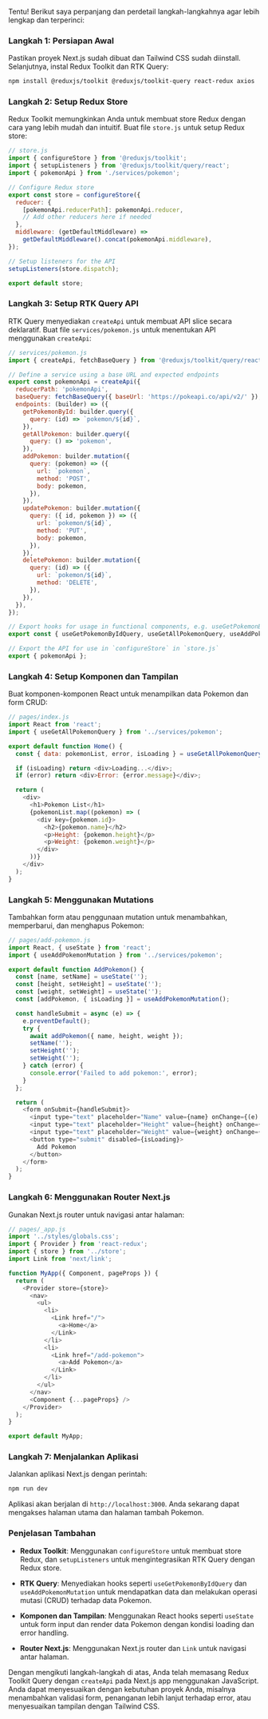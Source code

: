 Tentu! Berikut saya perpanjang dan perdetail langkah-langkahnya agar lebih lengkap dan terperinci:

### Langkah 1: Persiapan Awal

Pastikan proyek Next.js sudah dibuat dan Tailwind CSS sudah diinstall. Selanjutnya, instal Redux Toolkit dan RTK Query:

```bash
npm install @reduxjs/toolkit @reduxjs/toolkit-query react-redux axios
```

### Langkah 2: Setup Redux Store

Redux Toolkit memungkinkan Anda untuk membuat store Redux dengan cara yang lebih mudah dan intuitif. Buat file `store.js` untuk setup Redux store:

```javascript
// store.js
import { configureStore } from '@reduxjs/toolkit';
import { setupListeners } from '@reduxjs/toolkit/query/react';
import { pokemonApi } from './services/pokemon';

// Configure Redux store
export const store = configureStore({
  reducer: {
    [pokemonApi.reducerPath]: pokemonApi.reducer,
    // Add other reducers here if needed
  },
  middleware: (getDefaultMiddleware) =>
    getDefaultMiddleware().concat(pokemonApi.middleware),
});

// Setup listeners for the API
setupListeners(store.dispatch);

export default store;
```

### Langkah 3: Setup RTK Query API

RTK Query menyediakan `createApi` untuk membuat API slice secara deklaratif. Buat file `services/pokemon.js` untuk menentukan API menggunakan `createApi`:

```javascript
// services/pokemon.js
import { createApi, fetchBaseQuery } from '@reduxjs/toolkit/query/react';

// Define a service using a base URL and expected endpoints
export const pokemonApi = createApi({
  reducerPath: 'pokemonApi',
  baseQuery: fetchBaseQuery({ baseUrl: 'https://pokeapi.co/api/v2/' }),
  endpoints: (builder) => ({
    getPokemonById: builder.query({
      query: (id) => `pokemon/${id}`,
    }),
    getAllPokemon: builder.query({
      query: () => 'pokemon',
    }),
    addPokemon: builder.mutation({
      query: (pokemon) => ({
        url: `pokemon`,
        method: 'POST',
        body: pokemon,
      }),
    }),
    updatePokemon: builder.mutation({
      query: ({ id, pokemon }) => ({
        url: `pokemon/${id}`,
        method: 'PUT',
        body: pokemon,
      }),
    }),
    deletePokemon: builder.mutation({
      query: (id) => ({
        url: `pokemon/${id}`,
        method: 'DELETE',
      }),
    }),
  }),
});

// Export hooks for usage in functional components, e.g. useGetPokemonByIdQuery, useAddPokemonMutation, etc.
export const { useGetPokemonByIdQuery, useGetAllPokemonQuery, useAddPokemonMutation, useUpdatePokemonMutation, useDeletePokemonMutation } = pokemonApi;

// Export the API for use in `configureStore` in `store.js`
export { pokemonApi };
```

### Langkah 4: Setup Komponen dan Tampilan

Buat komponen-komponen React untuk menampilkan data Pokemon dan form CRUD:

```javascript
// pages/index.js
import React from 'react';
import { useGetAllPokemonQuery } from '../services/pokemon';

export default function Home() {
  const { data: pokemonList, error, isLoading } = useGetAllPokemonQuery();

  if (isLoading) return <div>Loading...</div>;
  if (error) return <div>Error: {error.message}</div>;

  return (
    <div>
      <h1>Pokemon List</h1>
      {pokemonList.map((pokemon) => (
        <div key={pokemon.id}>
          <h2>{pokemon.name}</h2>
          <p>Height: {pokemon.height}</p>
          <p>Weight: {pokemon.weight}</p>
        </div>
      ))}
    </div>
  );
}
```

### Langkah 5: Menggunakan Mutations

Tambahkan form atau penggunaan mutation untuk menambahkan, memperbarui, dan menghapus Pokemon:

```javascript
// pages/add-pokemon.js
import React, { useState } from 'react';
import { useAddPokemonMutation } from '../services/pokemon';

export default function AddPokemon() {
  const [name, setName] = useState('');
  const [height, setHeight] = useState('');
  const [weight, setWeight] = useState('');
  const [addPokemon, { isLoading }] = useAddPokemonMutation();

  const handleSubmit = async (e) => {
    e.preventDefault();
    try {
      await addPokemon({ name, height, weight });
      setName('');
      setHeight('');
      setWeight('');
    } catch (error) {
      console.error('Failed to add pokemon:', error);
    }
  };

  return (
    <form onSubmit={handleSubmit}>
      <input type="text" placeholder="Name" value={name} onChange={(e) => setName(e.target.value)} required />
      <input type="text" placeholder="Height" value={height} onChange={(e) => setHeight(e.target.value)} required />
      <input type="text" placeholder="Weight" value={weight} onChange={(e) => setWeight(e.target.value)} required />
      <button type="submit" disabled={isLoading}>
        Add Pokemon
      </button>
    </form>
  );
}
```

### Langkah 6: Menggunakan Router Next.js

Gunakan Next.js router untuk navigasi antar halaman:

```javascript
// pages/_app.js
import '../styles/globals.css';
import { Provider } from 'react-redux';
import { store } from '../store';
import Link from 'next/link';

function MyApp({ Component, pageProps }) {
  return (
    <Provider store={store}>
      <nav>
        <ul>
          <li>
            <Link href="/">
              <a>Home</a>
            </Link>
          </li>
          <li>
            <Link href="/add-pokemon">
              <a>Add Pokemon</a>
            </Link>
          </li>
        </ul>
      </nav>
      <Component {...pageProps} />
    </Provider>
  );
}

export default MyApp;
```

### Langkah 7: Menjalankan Aplikasi

Jalankan aplikasi Next.js dengan perintah:

```bash
npm run dev
```

Aplikasi akan berjalan di `http://localhost:3000`. Anda sekarang dapat mengakses halaman utama dan halaman tambah Pokemon.

### Penjelasan Tambahan

- **Redux Toolkit**: Menggunakan `configureStore` untuk membuat store Redux, dan `setupListeners` untuk mengintegrasikan RTK Query dengan Redux store.
  
- **RTK Query**: Menyediakan hooks seperti `useGetPokemonByIdQuery` dan `useAddPokemonMutation` untuk mendapatkan data dan melakukan operasi mutasi (CRUD) terhadap data Pokemon.

- **Komponen dan Tampilan**: Menggunakan React hooks seperti `useState` untuk form input dan render data Pokemon dengan kondisi loading dan error handling.

- **Router Next.js**: Menggunakan Next.js router dan `Link` untuk navigasi antar halaman.

Dengan mengikuti langkah-langkah di atas, Anda telah memasang Redux Toolkit Query dengan `createApi` pada Next.js app menggunakan JavaScript. Anda dapat menyesuaikan dengan kebutuhan proyek Anda, misalnya menambahkan validasi form, penanganan lebih lanjut terhadap error, atau menyesuaikan tampilan dengan Tailwind CSS.
